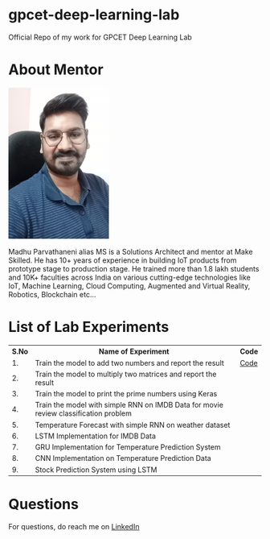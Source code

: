 # gpcet-deep-learning-lab
Official Repo of my work for GPCET Deep Learning Lab

# About Mentor
<img src="https://raw.githubusercontent.com/madblocksgit/ETAI-2021---VSSUT-11th-aug-iot-session/main/maddy.jpg" height="300" width="200" />

Madhu Parvathaneni alias MS is a Solutions Architect and mentor at Make Skilled. He has 10+ years of experience in building IoT products from prototype stage to production stage. He trained more than 1.8 lakh students and 10K+ faculties across India on various cutting-edge technologies like IoT, Machine Learning, Cloud Computing, Augmented and Virtual Reality, Robotics, Blockchain etc...

# List of Lab Experiments

<table>
  <tr>
    <th>S.No</th>
    <th>Name of Experiment</th>
    <th>Code</th>
  </tr>
  <tr>
    <td>1.</td>
    <td>Train the model to add two numbers and report the result</td>
    <td><a href="https://github.com/maddydevgits/gpcet-deep-learning-lab/blob/main/experiment1/app.py">Code</a></td>
  </tr>
  <tr>
    <td>2.</td>
    <td>Train the model to multiply two matrices and report the result</td>
  </tr>
  <tr>
    <td>3.</td>
    <td>Train the model to print the prime numbers using Keras</td>
  </tr>
  <tr>
    <td>4.</td>
    <td>Train the model with simple RNN on IMDB Data for movie review classification problem</td>
  </tr>
  <tr>
    <td>5.</td>
    <td>Temperature Forecast with simple RNN on weather dataset</td>
  </tr>
  <tr>
    <td>6.</td>
    <td>LSTM Implementation for IMDB Data</td>
  </tr>
  <tr>
    <td>7.</td>
    <td>GRU Implementation for Temperature Prediction System</td>
  </tr>
  <tr>
    <td>8.</td>
    <td>CNN Implementation on Temperature Prediction Data</td>
  </tr>
  <tr>
    <td>9.</td>
    <td>Stock Prediction System using LSTM</td>
  </tr>
</table>

# Questions
For questions, do reach me on <a href="https://linkedin.com/in/MadhuPIoT">LinkedIn</a>
